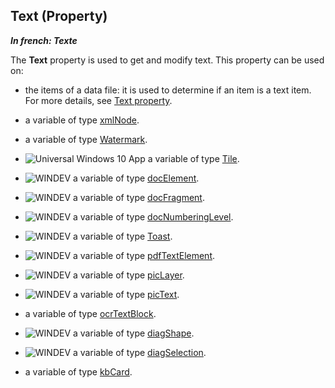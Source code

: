 
## Text (Property)

***In french: Texte***
	



<a name="XUse"></a>
<a name="Use"></a>
<a name="description"></a>
The **Text** property is used to get and modify text. This property can be used on:

- the items of a data file: it is used to determine if an item is a text item. For more details, see [Text property](../Proprietes/2512089.md).

- a variable of type [xmlNode](../WDLang5/1000018786.md).

- a variable of type [Watermark](../WDLang5/1000019922.md).

- ![Universal Windows 10 App](https://doc.pcsoft.fr/ext/images/us/UNIVERSALAPP.png) a variable of type [Tile](../WDLang6/1000020713.md).

- ![WINDEV](https://doc.pcsoft.fr/ext/images/us/WD.png) a variable of type [docElement](../WDLang1/1000022484.md).

- ![WINDEV](https://doc.pcsoft.fr/ext/images/us/WD.png) a variable of type [docFragment](../WDLang1/1000022482.md).

- ![WINDEV](https://doc.pcsoft.fr/ext/images/us/WD.png) a variable of type [docNumberingLevel](../WDLang1/1000022799.md).

- ![WINDEV](https://doc.pcsoft.fr/ext/images/us/WD.png) a variable of type [Toast](../WDLang1/1000024638.md).

- ![WINDEV](https://doc.pcsoft.fr/ext/images/us/WD.png) a variable of type [pdfTextElement](../WDLang6/1000024556.md).

- ![WINDEV](https://doc.pcsoft.fr/ext/images/us/WD.png) a variable of type [picLayer](../WDLang1/1000024604.md).

- ![WINDEV](https://doc.pcsoft.fr/ext/images/us/WD.png) a variable of type [picText](../WDLang1/1000025178.md).

- a variable of type [ocrTextBlock](../WDLang6/1000025639.md).

- ![WINDEV](https://doc.pcsoft.fr/ext/images/us/WD.png) a variable of type [diagShape](../WDLang1/1410088082.md).

- ![WINDEV](https://doc.pcsoft.fr/ext/images/us/WD.png) a variable of type [diagSelection](../WDLang1/1410088172.md).

- a variable of type [kbCard](../WDLang1/1410089167.md).





